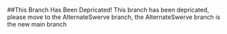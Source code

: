##This Branch Has Been Depricated!
This branch has been depricated, please move to the AlternateSwerve branch, the AlternateSwerve branch is the new main branch
